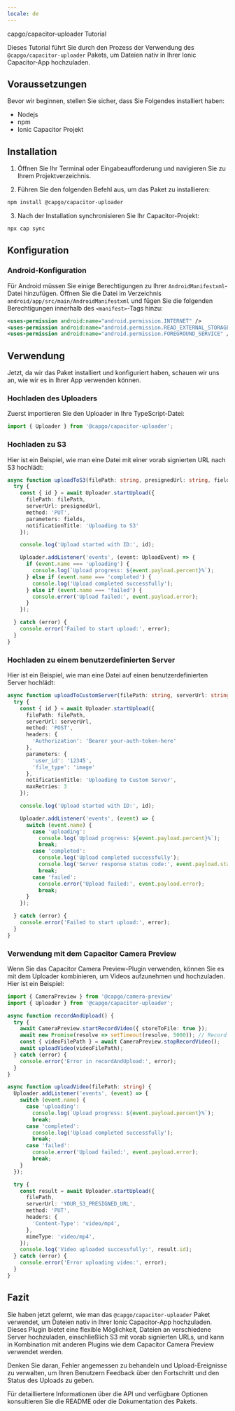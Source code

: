 ```yaml
---
locale: de
---
```


capgo/capacitor-uploader Tutorial

Dieses Tutorial führt Sie durch den Prozess der Verwendung des `@capgo/capacitor-uploader` Pakets, um Dateien nativ in Ihrer Ionic Capacitor-App hochzuladen.

## Voraussetzungen

Bevor wir beginnen, stellen Sie sicher, dass Sie Folgendes installiert haben:

- Nodejs
- npm
- Ionic Capacitor Projekt

## Installation

1. Öffnen Sie Ihr Terminal oder Eingabeaufforderung und navigieren Sie zu Ihrem Projektverzeichnis.

2. Führen Sie den folgenden Befehl aus, um das Paket zu installieren:

```bash
npm install @capgo/capacitor-uploader
```

3. Nach der Installation synchronisieren Sie Ihr Capacitor-Projekt:

```bash
npx cap sync
```

## Konfiguration

### Android-Konfiguration

Für Android müssen Sie einige Berechtigungen zu Ihrer `AndroidManifestxml`-Datei hinzufügen. Öffnen Sie die Datei im Verzeichnis `android/app/src/main/AndroidManifestxml` und fügen Sie die folgenden Berechtigungen innerhalb des `<manifest>`-Tags hinzu:

```xml
<uses-permission android:name="android.permission.INTERNET" />
<uses-permission android:name="android.permission.READ_EXTERNAL_STORAGE" />
<uses-permission android:name="android.permission.FOREGROUND_SERVICE" />
```

## Verwendung

Jetzt, da wir das Paket installiert und konfiguriert haben, schauen wir uns an, wie wir es in Ihrer App verwenden können.

### Hochladen des Uploaders

Zuerst importieren Sie den Uploader in Ihre TypeScript-Datei:

```typescript
import { Uploader } from '@capgo/capacitor-uploader';
```

### Hochladen zu S3

Hier ist ein Beispiel, wie man eine Datei mit einer vorab signierten URL nach S3 hochlädt:

```typescript
async function uploadToS3(filePath: string, presignedUrl: string, fields: Record<string, string>) {
  try {
    const { id } = await Uploader.startUpload({
      filePath: filePath,
      serverUrl: presignedUrl,
      method: 'PUT',
      parameters: fields,
      notificationTitle: 'Uploading to S3'
    });

    console.log('Upload started with ID:', id);

    Uploader.addListener('events', (event: UploadEvent) => {
      if (event.name === 'uploading') {
        console.log(`Upload progress: ${event.payload.percent}%`);
      } else if (event.name === 'completed') {
        console.log('Upload completed successfully');
      } else if (event.name === 'failed') {
        console.error('Upload failed:', event.payload.error);
      }
    });

  } catch (error) {
    console.error('Failed to start upload:', error);
  }
}
```

### Hochladen zu einem benutzerdefinierten Server

Hier ist ein Beispiel, wie man eine Datei auf einen benutzerdefinierten Server hochlädt:

```typescript
async function uploadToCustomServer(filePath: string, serverUrl: string) {
  try {
    const { id } = await Uploader.startUpload({
      filePath: filePath,
      serverUrl: serverUrl,
      method: 'POST',
      headers: {
        'Authorization': 'Bearer your-auth-token-here'
      },
      parameters: {
        'user_id': '12345',
        'file_type': 'image'
      },
      notificationTitle: 'Uploading to Custom Server',
      maxRetries: 3
    });

    console.log('Upload started with ID:', id);

    Uploader.addListener('events', (event) => {
      switch (event.name) {
        case 'uploading':
          console.log(`Upload progress: ${event.payload.percent}%`);
          break;
        case 'completed':
          console.log('Upload completed successfully');
          console.log('Server response status code:', event.payload.statusCode);
          break;
        case 'failed':
          console.error('Upload failed:', event.payload.error);
          break;
      }
    });

  } catch (error) {
    console.error('Failed to start upload:', error);
  }
}
```

### Verwendung mit dem Capacitor Camera Preview

Wenn Sie das Capacitor Camera Preview-Plugin verwenden, können Sie es mit dem Uploader kombinieren, um Videos aufzunehmen und hochzuladen. Hier ist ein Beispiel:

```typescript
import { CameraPreview } from '@capgo/camera-preview'
import { Uploader } from '@capgo/capacitor-uploader';

async function recordAndUpload() {
  try {
    await CameraPreview.startRecordVideo({ storeToFile: true });
    await new Promise(resolve => setTimeout(resolve, 5000)); // Record for 5 seconds
    const { videoFilePath } = await CameraPreview.stopRecordVideo();
    await uploadVideo(videoFilePath);
  } catch (error) {
    console.error('Error in recordAndUpload:', error);
  }
}

async function uploadVideo(filePath: string) {
  Uploader.addListener('events', (event) => {
    switch (event.name) {
      case 'uploading':
        console.log(`Upload progress: ${event.payload.percent}%`);
        break;
      case 'completed':
        console.log('Upload completed successfully');
        break;
      case 'failed':
        console.error('Upload failed:', event.payload.error);
        break;
    }
  });

  try {
    const result = await Uploader.startUpload({
      filePath,
      serverUrl: 'YOUR_S3_PRESIGNED_URL',
      method: 'PUT',
      headers: {
        'Content-Type': 'video/mp4',
      },
      mimeType: 'video/mp4',
    });
    console.log('Video uploaded successfully:', result.id);
  } catch (error) {
    console.error('Error uploading video:', error);
  }
}
```

## Fazit

Sie haben jetzt gelernt, wie man das `@capgo/capacitor-uploader` Paket verwendet, um Dateien nativ in Ihrer Ionic Capacitor-App hochzuladen. Dieses Plugin bietet eine flexible Möglichkeit, Dateien an verschiedene Server hochzuladen, einschließlich S3 mit vorab signierten URLs, und kann in Kombination mit anderen Plugins wie dem Capacitor Camera Preview verwendet werden.

Denken Sie daran, Fehler angemessen zu behandeln und Upload-Ereignisse zu verwalten, um Ihren Benutzern Feedback über den Fortschritt und den Status des Uploads zu geben.

Für detailliertere Informationen über die API und verfügbare Optionen konsultieren Sie die README oder die Dokumentation des Pakets.